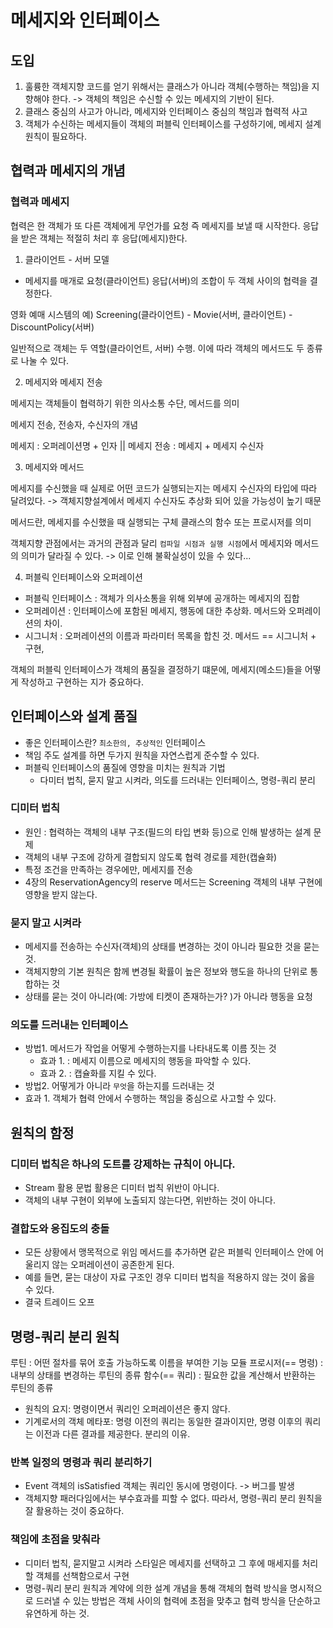# 메세지와 인터페이스

## 도입

1. 훌륭한 객체지향 코드를 얻기 위해서는 클래스가 아니라 객체(수행하는 책임)을 지향해야 한다.
   -> 객체의 책임은 수신할 수 있는 메세지의 기반이 된다. 
2. 클래스 중심의 사고가 아니라, 메세지와 인터페이스 중심의 책임과 협력적 사고
3. 객체가 수신하는 메세지들이 객체의 퍼블릭 인터페이스를 구성하기에, 메세지 설계 원칙이 필요하다.


## 협력과 메세지의 개념

### 협력과 메세지

협력은 한 객체가 또 다른 객체에게 무언가를 요청 즉 메세지를 보낼 때 시작한다.
응답을 받은 객체는 적절히 처리 후 응답(메세지)한다.

1. 클라이언트 - 서버 모델
- 메세지를 매개로 요청(클라이언트) 응답(서버)의 조합이 두 객체 사이의 협력을 결정한다.

영화 예매 시스템의 예) Screening(클라이언트) - Movie(서버, 클라이언트) - DiscountPolicy(서버)

일반적으로 객체는 두 역할(클라이언트, 서버) 수행. 이에 따라 객체의 메서드도 두 종류로 나눌 수 있다.

2. 메세지와 메세지 전송

  메세지는 객체들이 협력하기 위한 의사소통 수단, 메서드를 의미

  메세지 전송, 전송자, 수신자의 개념

  메세지 : 오퍼레이션명 + 인자 || 메세지 전송 : 메세지 + 메세지 수신자


3. 메세지와 메서드

  메세지를 수신했을 때 실제로 어떤 코드가 실행되는지는 메세지 수신자의 타입에 따라 달려있다.
  -> 객체지향설계에서 메세지 수신자도 추상화 되어 있을 가능성이 높기 때문

  메서드란, 메세지를 수신했을 때 실행되는 구체 클래스의 함수 또는 프로시저를 의미

  
  객체지향 관점에서는 과거의 관점과 달리 `컴파일 시점과 실행 시점`에서 메세지와 메서드의 의미가 달라질 수 있다.
  -> 이로 인해 불확실성이 있을 수 있다...
  
4. 퍼블릭 인터페이스와 오퍼레이션

- 퍼블릭 인터페이스 : 객체가 의사소통을 위해 외부에 공개하는 메세지의 집합 
- 오퍼레이션 : 인터페이스에 포함된 메세지, 행동에 대한 추상화. 메서드와 오퍼레이션의 차이.
- 시그니처 : 오퍼레이션의 이름과 파라미터 목록을 합친 것. 메서드 == 시그니처 + 구현, 

객체의 퍼블릭 인터페이스가 객체의 품질을 결정하기 떄문에, 메세지(메소드)들을 어떻게 작성하고 구현하는 지가 중요하다.

## 인터페이스와 설계 품질
- 좋은 인터페이스란?  `최소한의, 추상적인` 인터페이스
- 책임 주도 설계를 하면 두가지 원칙을 자연스럽게 준수할 수 있다.
- 퍼블릭 인터페이스의 품질에 영향을 미치는 원칙과 기법
  - 다미터 법칙, 묻지 말고 시켜라, 의도를 드러내는 인터페이스, 명령-쿼리 분리

### 디미터 법칙

- 원인 : 협력하는 객체의 내부 구조(필드의 타입 변화 등)으로 인해 발생하는 설계 문제
- 객체의 내부 구조에 강하게 결합되지 않도록 협력 경로를 제한(캡슐화)
- 특정 조건을 만족하는 경우에만, 메세지를 전송
- 4장의 ReservationAgency의 reserve 메서드는 Screening 객체의 내부 구현에 영향을 받지 않는다.

  
### 묻지 말고 시켜라


- 메세지를 전송하는 수신자(객체)의 상태를 변경하는 것이 아니라 필요한 것을 묻는 것.
- 객체지향의 기본 원칙은 함께 변경될 확률이 높은 정보와 행도을 하나의 단위로 통합하는 것
- 상태를 묻는 것이 아니라(예: 가방에 티켓이 존재하는가? )가 아니라 행동을 요청

### 의도를 드러내는 인터페이스

- 방법1. 메서드가 작업을 어떻게 수행하는지를 나타내도록 이름 짓는 것
  - 효과 1. : 메세지 이름으로 메세지의 행동을 파악할 수 있다.
  - 효과 2. : 캡슐화를 지킬 수 있다.
- 방법2. 어떻게가 아니라 `무엇`을 하는지를 드러내는 것
 - 효과 1. 객체가 협력 안에서 수행하는 책임을 중심으로 사고할 수 있다.

## 원칙의 함정

### 디미터 법칙은 하나의 도트를 강제하는 규칙이 아니다.
- Stream 활용 문법 활용은 디미터 법칙 위반이 아니다.
- 객체의 내부 구현이 외부에 노출되지 않는다면, 위반하는 것이 아니다.

### 결합도와 응집도의 충돌

- 모든 상황에서 맹목적으로 위임 메서드를 추가하면 같은 퍼블릭 인터페이스 안에 어울리지 않는 오퍼레이션이 공존한게 된다.
- 예를 들면, 묻는 대상이 자료 구조인 경우 디미터 법칙을 적용하지 않는 것이 옳을 수 있다.
- 결국 트레이드 오프

## 명령-쿼리 분리 원칙

루틴 : 어떤 절차를 묶어 호출 가능하도록 이름을 부여한 기능 모듈
프로시저(== 명령) : 내부의 상태를 변경하는 루틴의 종류
함수(== 쿼리) : 필요한 값을 계산해서 반환하는 루틴의 종류

- 원칙의 요지: 명령이면서 쿼리인 오퍼레이션은 좋지 않다.
- 기계로서의 객체 메타포: 명령 이전의 쿼리는 동일한 결과이지만, 명령 이후의 쿼리는 이전과 다른 결과를 제공한다. 분리의 이유.

### 반복 일정의 명령과 쿼리 분리하기
- Event 객체의 isSatisfied 객체는 쿼리인 동시에 명령이다. -> 버그를 발생
- 객체지향 패러다임에서는 부수효과를 피할 수 없다. 따라서, 명령-쿼리 분리 원칙을 잘 활용하는 것이 중요하다.

### 책임에 초점을 맞춰라

- 디미터 법칙, 묻지말고 시켜라 스타일은 메세지를 선택하고 그 후에 매세지를 처리할 객체를 선책함으로서 구현
- 명령-쿼리 분리 원칙과 계약에 의한 설계 개념을 통해 객체의 협력 방식을 명시적으로 드러낼 수 있는 방법은 객체 사이의 협력에 초점을 맞추고 협력 방식을 단순하고 유연하게 하는 것.

